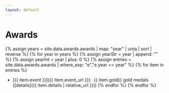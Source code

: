 ```yaml
---
layout: default
---
```


# Awards

{% assign years = site.data.awards.awards | map: "year" | uniq | sort | reverse %}
{% for year in years %}
{% assign yearStr = year | append: "" %}
{% assign yearInt = year | plus: 0 %}
{% assign entries = site.data.awards.awards | where_exp: "e","e.year == year" %}
{% for item in entries %}
- [{{ item.event }}]({{ item.event_url }}):&nbsp; {{ item.gold}} gold medals
  ([details]({{ item.details | relative_url }}))
{% endfor %}
{% endfor %}



